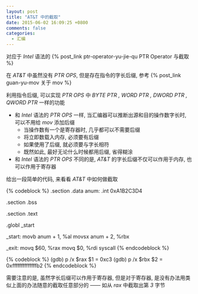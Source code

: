 ```yaml
---
layout: post
title: "AT&T 中的截取"
date: 2015-06-02 16:09:25 +0800
comments: false
categories:
  - 汇编
---
```


对应于 _Intel_ 语法的 {% post_link ptr-operator-yu-jie-qu PTR Operator 与截取 %}

在 _AT&T_ 中虽然没有 _PTR OPS_, 但是存在指令的字长后缀, 参考 {% post_link guan-yu-mov 关于 mov %}

利用指令后缀, 可以实现 _PTR OPS_ 中 _BYTE PTR , WORD PTR , DWORD PTR , QWORD PTR_ 一样的功能

* 和 _Intel_ 语法的 _PTR OPS_ 一样, 当汇编器可以推断出源和目的操作数字长时, 可以不用给 _mov_ 添加后缀
    * 当操作数有一个是寄存器时, 几乎都可以不需要后缀
    * 将立即数载入内存, 必须要有后缀
    * 如果使用了后缀, 就必须要与字长相符
    * 既然如此, 最好无论什么时候都用后缀, 省得糊涂
* 和 _Intel_ 语法的 _PTR OPS_ 不同的是, _AT&T_ 的字长后缀不仅可以作用于内存, 也可以作用于寄存器

<!--more-->

给出一段简单的代码, 来看看 _AT&T_ 中如何做截取

{% codeblock %}
.section .data
anum:
    .int 0xA1B2C3D4

.section .bss

.section .text

.globl _start

_start:
    movb anum + 1, %al
    movsx anum + 2, %rbx

_exit:
    movq $60, %rax
    movq $0, %rdi
    syscall
{% endcodeblock %}
	
{% codeblock %}
(gdb) p /x $rax
$1 = 0xc3
(gdb) p /x $rbx
$2 = 0xffffffffffffffb2
{% endcodeblock %}


需要注意的是, 虽然字长后缀可以作用于寄存器, 但是对于寄存器, 是没有办法用类似上面的办法随意的截取任意部分的 —— 如从 _rax_ 中截取出第 _3_ 字节